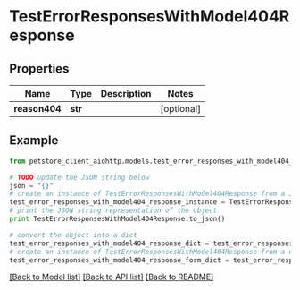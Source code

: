 # TestErrorResponsesWithModel404Response


## Properties

Name | Type | Description | Notes
------------ | ------------- | ------------- | -------------
**reason404** | **str** |  | [optional] 

## Example

```python
from petstore_client_aiohttp.models.test_error_responses_with_model404_response import TestErrorResponsesWithModel404Response

# TODO update the JSON string below
json = "{}"
# create an instance of TestErrorResponsesWithModel404Response from a JSON string
test_error_responses_with_model404_response_instance = TestErrorResponsesWithModel404Response.from_json(json)
# print the JSON string representation of the object
print TestErrorResponsesWithModel404Response.to_json()

# convert the object into a dict
test_error_responses_with_model404_response_dict = test_error_responses_with_model404_response_instance.to_dict()
# create an instance of TestErrorResponsesWithModel404Response from a dict
test_error_responses_with_model404_response_form_dict = test_error_responses_with_model404_response.from_dict(test_error_responses_with_model404_response_dict)
```
[[Back to Model list]](../README.md#documentation-for-models) [[Back to API list]](../README.md#documentation-for-api-endpoints) [[Back to README]](../README.md)


